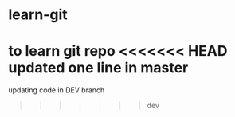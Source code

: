# learn-git
to learn git repo
<<<<<<< HEAD
updated one line in master
=======
updating code in DEV branch
>>>>>>> dev
